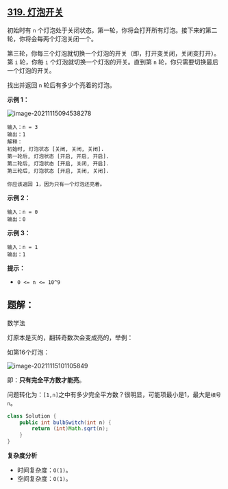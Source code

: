 ## [319. 灯泡开关](https://leetcode-cn.com/problems/bulb-switcher/)

初始时有 `n` 个灯泡处于关闭状态。第一轮，你将会打开所有灯泡。接下来的第二轮，你将会每两个灯泡关闭一个。

第三轮，你每三个灯泡就切换一个灯泡的开关（即，打开变关闭，关闭变打开）。第 `i` 轮，你每 `i` 个灯泡就切换一个灯泡的开关。直到第 `n` 轮，你只需要切换最后一个灯泡的开关。

找出并返回 `n` 轮后有多少个亮着的灯泡。



**示例 1：**

![image-20211115094538278](https://gitee.com/hqinglau/img/raw/master/img/20211115094538.png)

```
输入：n = 3
输出：1 
解释：
初始时, 灯泡状态 [关闭, 关闭, 关闭].
第一轮后, 灯泡状态 [开启, 开启, 开启].
第二轮后, 灯泡状态 [开启, 关闭, 开启].
第三轮后, 灯泡状态 [开启, 关闭, 关闭]. 

你应该返回 1，因为只有一个灯泡还亮着。
```

**示例 2：**

```
输入：n = 0
输出：0
```

**示例 3：**

```
输入：n = 1
输出：1
```

**提示：**

- `0 <= n <= 10^9`

## 题解：

数学法

灯原本是灭的，翻转奇数次会变成亮的，举例：

如第16个灯泡：

![image-20211115101105849](https://gitee.com/hqinglau/img/raw/master/img/20211115101105.png)

即：**只有完全平方数才能亮**。

问题转化为：`[1,n]`之中有多少完全平方数？很明显，可能项最小是1，最大是`根号n`。

```java
class Solution {
    public int bulbSwitch(int n) {
        return (int)Math.sqrt(n);
    }
}
```

**复杂度分析**

- 时间复杂度：`O(1)`。
- 空间复杂度：`O(1)`。
